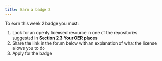```yaml
---
title: Earn a badge 2
---
```


To earn this week 2 badge you must:

 1. Look for an openly licensed resource in one of the repositories suggested in **Section 2.3 Your OER places**
 2. Share the link in the forum below with an explanation of what the license allows you to do
 3. Apply for the badge
